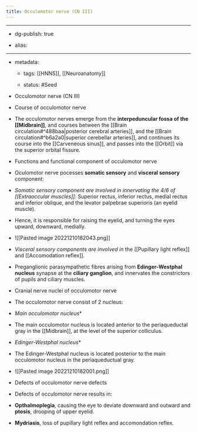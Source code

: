 ```yaml
---
title: Occulomotor nerve (CN III)
---
```


- --

- dg-publish: true

- alias:

- --

- metadata:
	 - tags: [[HNNS]], [[Neuroanatomy]]

	 - status: #Seed 

- Occulomotor nerve (CN III)

- Course of occulomotor nerve

- The occulomotor nerves emerge from the **interpeduncular fossa of the [[Midbrain]]**, and courses between the [[Brain circulation#^488baa|posterior cerebral arteries]], and the [[Brain circulation#^b6a2a0|superior cerebellar arteries]], and continues its course into the [[Carveneous sinus]], and passes into the [[Orbit]] via the superior orbital fissure.

- Functions and functional component of occulomotor nerve

- Oculomotor nerve pocesses **somatic sensory** and **visceral sensory** component:

- *Somatic sensory component are involved in innervating the 4/6 of [[Extraoccular muscles]]*: Superior rectus, inferior rectus, medial rectus and inferior oblique, and the levator palpebrae superioris (an eyelid muscle).

- Hence, it is responsible for raising the eyelid, and turning the eyes upward, downward, medially.

- ![[Pasted image 20221210182043.png]]

- *Visceral sensory components are involved in* the [[Pupillary light reflex]] and [[Accomodation reflex]].

- Preganglionic parasympathetic fibres arising from **Edinger-Westphal nucleus** synapse at the **ciliary ganglion**, and innervates the constrictors of pupils and ciliary muscles.

- Cranial nerve nuclei of occulomotor nerve

- The occulomotor nerve consist of 2 nucleus:

- *Main occulomotor nucleus**

- The main occulomotor nucleus is located anterior to the periaqueductal gray in the [[Midbrain]], at the level of the superior colliculus.

- *Edinger-Westphal nucleus**

- The Edinger-Westphal nucleus is located posterior to the main occulomotor nucleus in the periaqueductual gray.

- ![[Pasted image 20221210182001.png]]

- Defects of occulomotor nerve defects

- Defects of occulomotor nerve results in:

- **Opthalmoplegia**, causing the eye to deviate downward and outward and **ptosis**, drooping of upper eyelid.

- **Mydriasis**, loss of pupillary light reflex and accomondation reflex.
